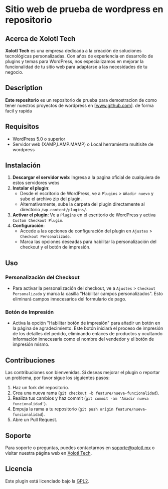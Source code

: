 
 # Sitio web de prueba de wordpress en repositorio 

 ## Acerca de Xolotl Tech

**Xolotl Tech** es una empresa dedicada a la creación de soluciones tecnológicas personalizadas. Con años de experiencia en desarrollo de plugins y temas para WordPress, nos especializamos en mejorar la funcionalidad de tu sitio web para adaptarse a las necesidades de tu negocio.


## Description

**Este repositorio** es un repositorio de prueba para demostracion de como tener nuestros proyectos de wordpress en [www.github.com].
de forma facil y rapida

## Requisitos

- WordPress 5.0 o superior
- Servidor web (XAMP,LAMP.MAMP) o Local herramienta multisite de wordpress

## Instalación

1. **Descargar el servidor web**: Ingresa a la pagina oficial de cualquiera de estos servidores webs
2. **Instalar el plugin**:
   - Desde el escritorio de WordPress, ve a `Plugins` > `Añadir nuevo` y sube el archivo zip del plugin.
   - Alternativamente, sube la carpeta del plugin directamente al directorio `/wp-content/plugins/`.
3. **Activar el plugin**: Ve a `Plugins` en el escritorio de WordPress y activa `Custom Checkout Plugin`.
4. **Configuración**:
   - Accede a las opciones de configuración del plugin en `Ajustes` > `Checkout Personalizado`.
   - Marca las opciones deseadas para habilitar la personalización del checkout y el botón de impresión.

## Uso

### Personalización del Checkout
- Para activar la personalización del checkout, ve a `Ajustes` > `Checkout Personalizado` y marca la casilla "Habilitar campos personalizados". Esto eliminará campos innecesarios del formulario de pago.

### Botón de Impresión
- Activa la opción "Habilitar botón de impresión" para añadir un botón en la página de agradecimiento. Este botón iniciará el proceso de impresión de los detalles del pedido, eliminando enlaces de productos y ocultando información innecesaria como el nombre del vendedor y el botón de impresión mismo.

## Contribuciones

Las contribuciones son bienvenidas. Si deseas mejorar el plugin o reportar un problema, por favor sigue los siguientes pasos:

1. Haz un fork del repositorio.
2. Crea una nueva rama (`git checkout -b feature/nueva-funcionalidad`).
3. Realiza tus cambios y haz commit (`git commit -am 'Añadir nueva funcionalidad'`).
4. Empuja la rama a tu repositorio (`git push origin feature/nueva-funcionalidad`).
5. Abre un Pull Request.

## Soporte

Para soporte o preguntas, puedes contactarnos en [soporte@xolotl.mx](mailto:soporte@xolotl.mx) o visitar nuestra página web en [Xolotl Tech](https://www.xolotl.mx).

## Licencia

Este plugin está licenciado bajo la [GPL2](https://www.gnu.org/licenses/old-licenses/gpl-2.0.html). 
